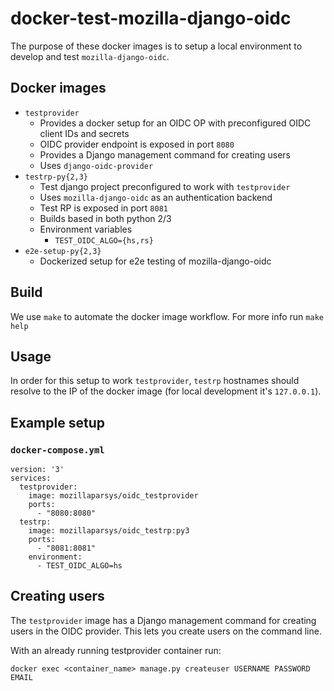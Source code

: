 docker-test-mozilla-django-oidc
============================================

The purpose of these docker images is to setup a local environment to develop and test
`mozilla-django-oidc`.

Docker images
---------------

* `testprovider`
    * Provides a docker setup for an OIDC OP with preconfigured OIDC client IDs and secrets
    * OIDC provider endpoint is exposed in port `8080`
    * Provides a Django management command for creating users
    * Uses `django-oidc-provider`
* `testrp-py{2,3}`
    * Test django project preconfigured to work with `testprovider`
    * Uses `mozilla-django-oidc` as an authentication backend
    * Test RP is exposed in port `8081`
    * Builds based in both python 2/3
    * Environment variables
        * `TEST_OIDC_ALGO={hs,rs}`
* `e2e-setup-py{2,3}`
    * Dockerized setup for e2e testing of mozilla-django-oidc

Build
------

We use `make` to automate the docker image workflow.
For more info run `make help`

Usage
------

In order for this setup to work `testprovider`, `testrp` hostnames should resolve to the
IP of the docker image (for local development it's `127.0.0.1`).

Example setup
---------------
### `docker-compose.yml`

```
version: '3'
services:
  testprovider:
    image: mozillaparsys/oidc_testprovider
    ports:
      - "8080:8080"
  testrp:
    image: mozillaparsys/oidc_testrp:py3
    ports:
      - "8081:8081"
    environment:
      - TEST_OIDC_ALGO=hs
```

Creating users
--------------

The `testprovider` image has a Django management command for creating users in
the OIDC provider. This lets you create users on the command line.

With an already running testprovider container run:

```
docker exec <container_name> manage.py createuser USERNAME PASSWORD EMAIL
```

